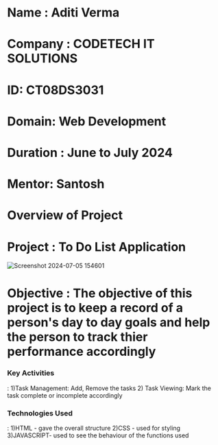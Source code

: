 # Name : Aditi Verma
# Company : CODETECH IT SOLUTIONS 
# ID: CT08DS3031
# Domain: Web Development
# Duration : June to July 2024
# Mentor: Santosh

# Overview of Project

# Project : To Do List Application
![Screenshot 2024-07-05 154601](https://github.com/Aditi33-coder/Aditi-Verma/assets/139349539/7982fb4a-4458-41dd-9588-22b2b1f1526d)

# Objective : The objective of this project is to keep a record of a person's day to day goals and help the person to track thier performance accordingly

<h3>Key Activities</h3> :  1)Task Management: Add, Remove the tasks 
                           2) Task Viewing: Mark the task complete or incomplete accordingly 

<h3>Technologies Used</h3>: 1)HTML - gave the overall structure 
                            2)CSS - used for styling 
                            3)JAVASCRIPT- used to see the behaviour of the functions used 
